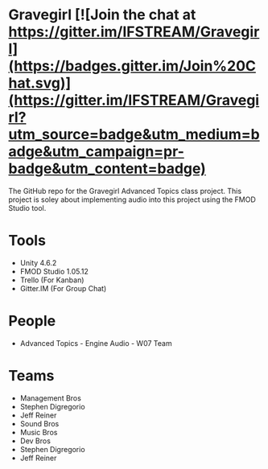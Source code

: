 # Gravegirl [![Join the chat at https://gitter.im/IFSTREAM/Gravegirl](https://badges.gitter.im/Join%20Chat.svg)](https://gitter.im/IFSTREAM/Gravegirl?utm_source=badge&utm_medium=badge&utm_campaign=pr-badge&utm_content=badge)

The GitHub repo for the Gravegirl Advanced Topics class project. This project is soley about implementing audio into this project using the FMOD Studio tool.

# Tools
 - Unity 4.6.2
 - FMOD Studio 1.05.12
 - Trello (For Kanban)
 - Gitter.IM (For Group Chat)

# People
 - Advanced Topics - Engine Audio - W07 Team

# Teams
 - Management Bros
  - Stephen Digregorio
  - Jeff Reiner
 - Sound Bros
 - Music Bros
 - Dev Bros
  - Stephen Digregorio
  - Jeff Reiner